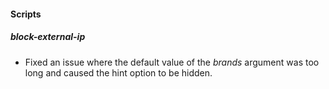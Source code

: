 
#### Scripts

##### block-external-ip

- Fixed an issue where the default value of the *brands* argument was too long and caused the hint option to be hidden.
